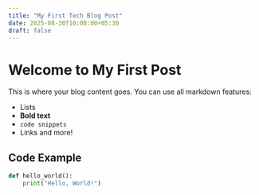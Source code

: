 ```yaml
---
title: "My First Tech Blog Post"
date: 2025-08-30T10:00:00+05:30
draft: false
---
```


# Welcome to My First Post

This is where your blog content goes. You can use all markdown features:

- Lists
- **Bold text**
- `code snippets`
- Links and more!

## Code Example

```python
def hello_world():
    print("Hello, World!")